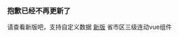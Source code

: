 ### 抱歉已经不再更新了 ###

请查看新版吧，支持自定义数据 [新版](https://github.com/blue0728/vue-city-picker) 省市区三级连动vue组件



